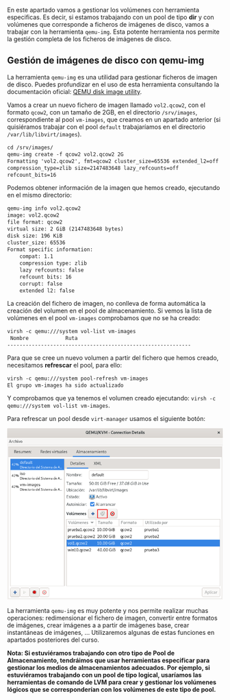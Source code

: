 En este apartado vamos a gestionar los volúmenes con herramienta especificas. Es decir, si estamos trabajando con un pool de tipo **dir** y con volúmenes que corresponde a ficheros de imágenes de disco, vamos a trabajar con la herramienta `qemu-img`. Esta potente herramienta nos permite la gestión completa de los ficheros de imágenes de disco.

## Gestión de imágenes de disco con qemu-img

La herramienta `qemu-img` es una utilidad para gestionar ficheros de imagen de disco. Puedes profundizar en el uso de esta herramienta consultando la documentación oficial: [QEMU disk image utility](https://qemu-project.gitlab.io/qemu/tools/qemu-img.html).

Vamos a crear un nuevo fichero de imagen llamado `vol2.qcow2`, con el formato `qcow2`, con un tamaño de 2GB, en el directorio `/srv/images`, correspondiente al pool `vm-images`, que creamos en un apartado anterior (si quisiéramos trabajar con el pool `default` trabajaríamos en el directorio `/var/lib/libvirt/images`).

```
cd /srv/images/
qemu-img create -f qcow2 vol2.qcow2 2G
Formatting 'vol2.qcow2', fmt=qcow2 cluster_size=65536 extended_l2=off compression_type=zlib size=2147483648 lazy_refcounts=off refcount_bits=16

```

Podemos obtener información de la imagen que hemos creado, ejecutando en el mismo directorio:

```
qemu-img info vol2.qcow2
image: vol2.qcow2
file format: qcow2
virtual size: 2 GiB (2147483648 bytes)
disk size: 196 KiB
cluster_size: 65536
Format specific information:
    compat: 1.1
    compression type: zlib
    lazy refcounts: false
    refcount bits: 16
    corrupt: false
    extended l2: false
```

La creación del fichero de imagen, no conlleva de forma automática la creación del volumen en el pool de almacenamiento. Si vemos la lista de volúmenes en el pool `vm-images` comprobamos que no se ha creado:

```
virsh -c qemu:///system vol-list vm-images
 Nombre            Ruta
------------------------------------------------------------
```

Para que se cree un nuevo volumen a partir del fichero que hemos creado, necesitamos **refrescar** el pool, para ello:

```
virsh -c qemu:///system pool-refresh vm-images
El grupo vm-images ha sido actualizado
```

Y comprobamos que ya tenemos el volumen creado ejecutando: `virsh -c qemu:///system vol-list vm-images`.

Para refrescar un pool desde `virt-manager` usamos el siguiente botón:

![volumen](img/volumen3.png)

La herramienta `qemu-img` es muy potente y nos permite realizar muchas operaciones: redimensionar el fichero de imagen, convertir entre formatos de imágenes, crear imágenes a a partir de imágenes base, crear instantáneas de imágenes, ... Utilizaremos algunas de estas funciones en apartados posteriores del curso.

**Nota: Si estuviéramos trabajando con otro tipo de Pool de Almacenamiento, tendráimos que usar herramientas especificar para gestionar los medios de almacenamientos adecuados. Por ejemplo, si estuviéramos trabajando con un pool de tipo logical, usaríamos las herramientas de comando de LVM para crear y gestionar los volúmenes lógicos que se corresponderían con los volúmenes de este tipo de pool.**
